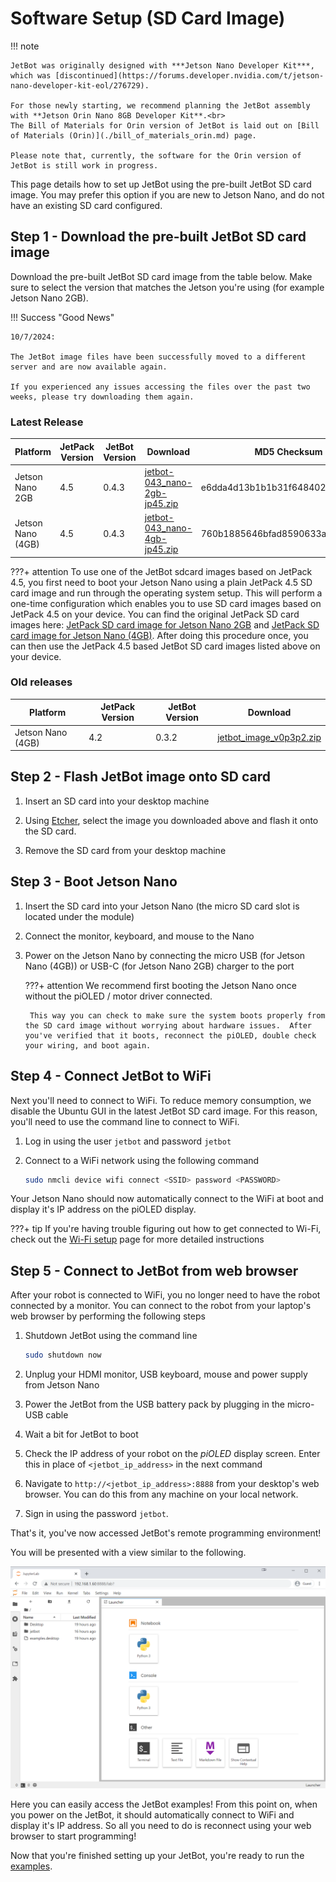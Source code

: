# Software Setup (SD Card Image)

!!! note

    JetBot was originally designed with ***Jetson Nano Developer Kit***, which was [discontinued](https://forums.developer.nvidia.com/t/jetson-nano-developer-kit-eol/276729).

    For those newly starting, we recommend planning the JetBot assembly with **Jetson Orin Nano 8GB Developer Kit**.<br>
    The Bill of Materials for Orin version of JetBot is laid out on [Bill of Materials (Orin)](./bill_of_materials_orin.md) page.

    Please note that, currently, the software for the Orin version of JetBot is still work in progress.


This page details how to set up JetBot using the pre-built JetBot SD card image. You may prefer this option if you are new to Jetson Nano, and do not have an existing SD card configured.


## Step 1 - Download the pre-built JetBot SD card image

Download the pre-built JetBot SD card image from the table below.  Make sure to select the version that matches the Jetson you're using  (for example Jetson Nano 2GB).

!!! Success "Good News"

    10/7/2024:

    The JetBot image files have been successfully moved to a different server and are now available again.

    If you experienced any issues accessing the files over the past two weeks, please try downloading them again.


### Latest Release

| Platform | JetPack Version | JetBot Version | Download | MD5 Checksum | 
|--------|-----------------|----------------|--------|----|
| Jetson Nano 2GB | 4.5 | 0.4.3 | [jetbot-043_nano-2gb-jp45.zip](https://nvidia.box.com/shared/static/4su20xg3w0mtvna99jr21m8ix80jhe5y.zip) | e6dda4d13b1b1b31f648402b9b742152 |
| Jetson Nano (4GB) | 4.5 | 0.4.3 | [jetbot-043_nano-4gb-jp45.zip](https://nvidia.box.com/shared/static/mhtefkijy2c267rbuux6mhelj7ynjohz.zip) | 760b1885646bfad8590633acca014289 |

???+ attention
    To use one of the JetBot sdcard images based on JetPack 4.5, you first need to boot your Jetson Nano using a plain JetPack 4.5 SD card image and run through the operating system setup.
    This will perform a one-time configuration which enables you to use SD card images based on JetPack 4.5 on your device.  You can find the original JetPack SD card images
    here: [JetPack SD card image for Jetson Nano 2GB](https://developer.nvidia.com/jetson-nano-2gb-sd-card-image) and [JetPack SD card image for Jetson Nano (4GB)](https://developer.nvidia.com/jetson-nano-sd-card-image).  After doing this procedure once, you can then use the JetPack 4.5 based JetBot SD card images listed above on your device.


### Old releases

| Platform | JetPack Version | JetBot Version | Download |
|--------|-----------------|----------------|--------|
| Jetson Nano (4GB) | 4.2 | 0.3.2 | [jetbot_image_v0p3p2.zip](https://nvidia.box.com/shared/static/fh612qv6d9h5hqfpihczddnhio1i8j7d.zip) | 

<!-- | Jetson Nano 2GB | 4.4.1 | 0.4.2 | [jetbot-042_nano-2gb-jp441.zip](https://drive.google.com/file/d/1uiWz6QTcqB3wzN81gdv_zY8t_V3ZzkNE/view) |
| Jetson Nano (4GB) | 4.4.1 | 0.4.2 | [jetbot-042_nano-4gb-jp441.zip](https://drive.google.com/file/d/1MAX1ibJvcLulKQeMtxbjMhsrOevBfUJd/view) |
| Jetson Nano 2GB | 4.4.1 | 0.4.1 | [jetbot-041_nano-2gb-jp441.zip](https://drive.google.com/file/d/1d03TOrQyffxFsv_Nhp-XQ7Q3-nCHbT9a/view) |
| Jetson Nano (4GB) | 4.4.1 | 0.4.1 | [jetbot-041_nano-4gb-jp441.zip](https://drive.google.com/file/d/1yQ5MEiiBxbytCXHFPPBi-5SAxWklhZQA/view) |
| Jetson Nano (4GB) | 4.3 | 0.4.0 | [jetbot_image_v0p4p0.zip](https://drive.google.com/open?id=1G5nw0o3Q6E08xZM99ZfzQAe7-qAXxzHN) | -->

## Step 2 - Flash JetBot image onto SD card

1. Insert an SD card into your desktop machine

3. Using [Etcher](https://www.balena.io/etcher/), select the image you downloaded above and flash it onto the SD card.

4. Remove the SD card from your desktop machine

## Step 3 - Boot Jetson Nano

1. Insert the SD card into your Jetson Nano (the micro SD card slot is located 
   under the module)

2. Connect the monitor, keyboard, and mouse to the Nano
3. Power on the Jetson Nano by connecting the micro USB (for Jetson Nano (4GB)) or USB-C (for Jetson Nano 2GB) charger to the port

    ???+ attention 
        We recommend first booting the Jetson Nano once without the piOLED / motor driver connected.

        This way you can check to make sure the system boots properly from the SD card image without worrying about hardware issues.  After you've verified that it boots, reconnect the piOLED, double check your wiring, and boot again.

## Step 4 - Connect JetBot to WiFi

Next you'll need to connect to WiFi.  To reduce memory consumption, we disable the Ubuntu GUI in the latest JetBot SD card image.  For this reason, you'll need to use the command line to connect to WiFi.

1. Log in using the user ``jetbot`` and password ``jetbot``
    
2. Connect to a WiFi network using the following command

    ```bash
    sudo nmcli device wifi connect <SSID> password <PASSWORD>
    ```
    
Your Jetson Nano should now automatically connect to the WiFi at boot and display it's IP address on the piOLED display.

???+ tip
    If you're having trouble figuring out how to get connected to Wi-Fi, check out the [Wi-Fi setup](wifi_setup.md) page for more detailed instructions 

## Step 5 - Connect to JetBot from web browser

After your robot is connected to WiFi, you no longer need to have the robot connected by a monitor.  You can connect to the robot from your laptop's web browser by performing the following steps

1. Shutdown JetBot using the command line

    ```bash
    sudo shutdown now
    ```

2. Unplug your HDMI monitor, USB keyboard, mouse and power supply from Jetson Nano

3. Power the JetBot from the USB battery pack by plugging in the micro-USB cable
4. Wait a bit for JetBot to boot
2. Check the IP address of your robot on the *piOLED* display screen.  Enter this in place of ``<jetbot_ip_address>`` in the next command
3. Navigate to ``http://<jetbot_ip_address>:8888`` from your desktop's web browser. You can do this from any machine on your local network.  
4. Sign in using the password ``jetbot``.

That's it, you've now accessed JetBot's remote programming environment! 

You will be presented with a view similar to the following. 

![](../images/docker_jupyter-on-browser.png)

Here you can easily access the JetBot examples!  From this point on, when you power on the JetBot, it should automatically connect to WiFi and display it's IP address.  So all you need to do is reconnect using your web browser to start programming!

Now that you're finished setting up your JetBot, you're ready to run the [examples](../examples/basic_motion.md).
